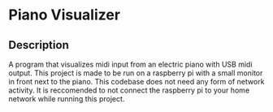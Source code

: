 # Piano Visualizer

## Description
A program that visualizes midi input from an electric piano with USB midi output. This project is made to be run on a raspberry pi with a small monitor in front next to the piano. This codebase does not need any form of network activity. It is reccomended to not connect the raspberry pi to your home network while running this project.

 
